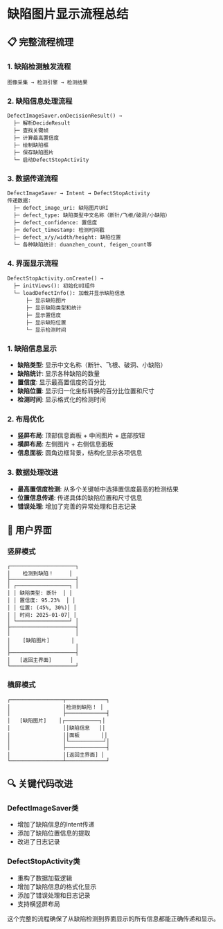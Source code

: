 
# 缺陷图片显示流程总结

## 📋 完整流程梳理

### 1. 缺陷检测触发流程
```
图像采集 → 检测引擎 → 检测结果 
```

### 2. 缺陷信息处理流程  
```
DefectImageSaver.onDecisionResult() → 
  ├─ 解析DecideResult
  ├─ 查找关键帧
  ├─ 计算最高置信度
  ├─ 绘制缺陷框
  ├─ 保存缺陷图片
  └─ 启动DefectStopActivity
```

### 3. 数据传递流程
```
DefectImageSaver → Intent → DefectStopActivity
传递数据:
  ├─ defect_image_uri: 缺陷图片URI
  ├─ defect_type: 缺陷类型中文名称（断针/飞根/破洞/小缺陷）
  ├─ defect_confidence: 置信度
  ├─ defect_timestamp: 检测时间戳
  ├─ defect_x/y/width/height: 缺陷位置
  └─ 各种缺陷统计: duanzhen_count, feigen_count等
```

### 4. 界面显示流程
```
DefectStopActivity.onCreate() →
  ├─ initViews(): 初始化UI组件
  └─ loadDefectInfo(): 加载并显示缺陷信息
      ├─ 显示缺陷图片
      ├─ 显示缺陷类型和统计
      ├─ 显示置信度
      ├─ 显示缺陷位置
      └─ 显示检测时间
```


### 1. 缺陷信息显示
- **缺陷类型**: 显示中文名称（断针、飞根、破洞、小缺陷）
- **缺陷统计**: 显示各种缺陷的数量
- **置信度**: 显示最高置信度的百分比
- **缺陷位置**: 显示归一化坐标转换的百分比位置和尺寸
- **检测时间**: 显示格式化的检测时间

### 2. 布局优化
- **竖屏布局**: 顶部信息面板 + 中间图片 + 底部按钮
- **横屏布局**: 左侧图片 + 右侧信息面板
- **信息面板**: 圆角边框背景，结构化显示各项信息

### 3. 数据处理改进
- **最高置信度检测**: 从多个关键帧中选择置信度最高的检测结果
- **位置信息传递**: 传递具体的缺陷位置和尺寸信息
- **错误处理**: 增加了完善的异常处理和日志记录

## 📱 用户界面

### 竖屏模式
```
┌─────────────────────┐
│    检测到缺陷！     │
├─────────────────────┤
│ ┌─────────────────┐ │
│ │ 缺陷类型: 断针  │ │
│ │ 置信度: 95.23%  │ │
│ │ 位置: (45%, 30%)│ │
│ │ 时间: 2025-01-07│ │
│ └─────────────────┘ │
├─────────────────────┤
│                     │
│    [缺陷图片]       │
│                     │
├─────────────────────┤
│   [返回主界面]      │
└─────────────────────┘
```

### 横屏模式
```
┌─────────────────┬─────────────┐
│                 │检测到缺陷！ │
│                 ├─────────────┤
│   [缺陷图片]    │┌───────────┐│
│                 ││缺陷信息   ││
│                 ││面板       ││
│                 │└───────────┘│
│                 ├─────────────┤
│                 │[返回主界面] │
└─────────────────┴─────────────┘
```

## 🔍 关键代码改进

### DefectImageSaver类
- 增加了缺陷信息的Intent传递
- 添加了缺陷位置信息的提取
- 改进了日志记录

### DefectStopActivity类  
- 重构了数据加载逻辑
- 增加了缺陷信息的格式化显示
- 添加了错误处理和日志记录
- 支持横竖屏布局

这个完整的流程确保了从缺陷检测到界面显示的所有信息都能正确传递和显示。
